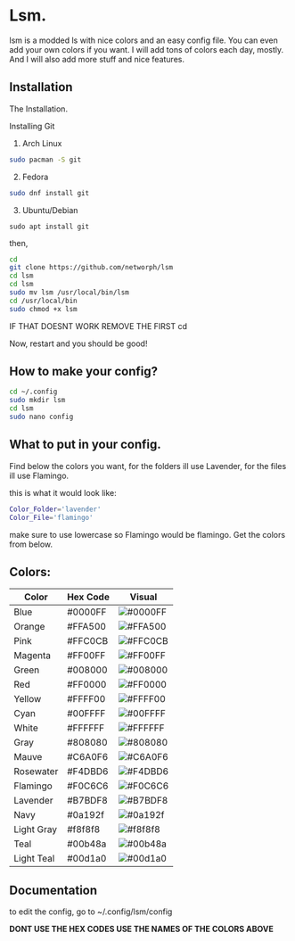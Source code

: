 
# Lsm.

lsm is a modded ls with nice colors and an easy config file.
You can even add your own colors if you want. I will add tons of colors each day, mostly. And I will also add more stuff and nice features.
## Installation

The Installation. 

Installing Git


 1. Arch Linux
```bash
sudo pacman -S git
```
 2. Fedora
```bash
sudo dnf install git
```

 3. Ubuntu/Debian
```
sudo apt install git
```
then,
```bash
cd
git clone https://github.com/networph/lsm
cd lsm
cd lsm
sudo mv lsm /usr/local/bin/lsm
cd /usr/local/bin
sudo chmod +x lsm
```



IF THAT DOESNT WORK REMOVE THE FIRST cd 

Now, restart and you should be good!
## How to make your config?
```bash
cd ~/.config
sudo mkdir lsm
cd lsm
sudo nano config
```
## What to put in your config.
Find below the colors you want, for the folders ill use 
Lavender, for the files ill use Flamingo.

this is what it would look like:
```bash
Color_Folder='lavender'
Color_File='flamingo'
```
make sure to use lowercase so Flamingo would be flamingo.
Get the colors from below.

## Colors:
| Color      | Hex Code   | Visual                                       |
|------------|------------|----------------------------------------------|
| Blue       | #0000FF    | ![#0000FF](https://via.placeholder.com/10/0000FF?text=+) |
| Orange     | #FFA500    | ![#FFA500](https://via.placeholder.com/10/FFA500?text=+) |
| Pink       | #FFC0CB    | ![#FFC0CB](https://via.placeholder.com/10/FFC0CB?text=+) |
| Magenta    | #FF00FF    | ![#FF00FF](https://via.placeholder.com/10/FF00FF?text=+) |
| Green      | #008000    | ![#008000](https://via.placeholder.com/10/008000?text=+) |
| Red        | #FF0000    | ![#FF0000](https://via.placeholder.com/10/FF0000?text=+) |
| Yellow     | #FFFF00    | ![#FFFF00](https://via.placeholder.com/10/FFFF00?text=+) |
| Cyan       | #00FFFF    | ![#00FFFF](https://via.placeholder.com/10/00FFFF?text=+) |
| White      | #FFFFFF    | ![#FFFFFF](https://via.placeholder.com/10/FFFFFF?text=+) |
| Gray       | #808080    | ![#808080](https://via.placeholder.com/10/808080?text=+) |
| Mauve      | #C6A0F6    | ![#C6A0F6](https://via.placeholder.com/10/C6A0F6?text=+) |
| Rosewater  | #F4DBD6    | ![#F4DBD6](https://via.placeholder.com/10/F4DBD6?text=+) |
| Flamingo   | #F0C6C6    | ![#F0C6C6](https://via.placeholder.com/10/F0C6C6?text=+) |
| Lavender   | #B7BDF8    | ![#B7BDF8](https://via.placeholder.com/10/B7BDF8?text=+) |
| Navy       | #0a192f    | ![#0a192f](https://via.placeholder.com/10/0a192f?text=+) |
| Light Gray | #f8f8f8    | ![#f8f8f8](https://via.placeholder.com/10/f8f8f8?text=+) |
| Teal       | #00b48a    | ![#00b48a](https://via.placeholder.com/10/00b48a?text=+) |
| Light Teal | #00d1a0    | ![#00d1a0](https://via.placeholder.com/10/00d1a0?text=+) |


## Documentation

to edit the config, go to
~/.config/lsm/config

**DONT USE THE HEX CODES USE THE NAMES OF THE COLORS ABOVE**
